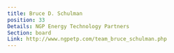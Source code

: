 ```yaml
---
title: Bruce D. Schulman
position: 33
Details: NGP Energy Technology Partners
Section: board
Link: http://www.ngpetp.com/team_bruce_schulman.php
---
```


